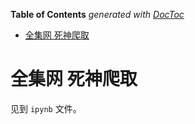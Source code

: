 <!-- START doctoc generated TOC please keep comment here to allow auto update -->
<!-- DON'T EDIT THIS SECTION, INSTEAD RE-RUN doctoc TO UPDATE -->
**Table of Contents**  *generated with [DocToc](https://github.com/thlorenz/doctoc)*

- [全集网 死神爬取](#%E5%85%A8%E9%9B%86%E7%BD%91-%E6%AD%BB%E7%A5%9E%E7%88%AC%E5%8F%96)

<!-- END doctoc generated TOC please keep comment here to allow auto update -->

# 全集网 死神爬取

见到 `ipynb` 文件。